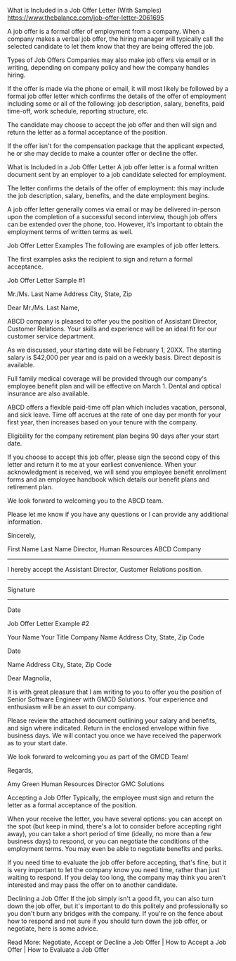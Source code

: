 

What is Included in a Job Offer Letter (With Samples) 
https://www.thebalance.com/job-offer-letter-2061695

A job offer is a formal offer of employment from a company. When a company makes a verbal job offer, the hiring manager will typically call the selected candidate to let them know that they are being offered the job.

Types of Job Offers
Companies may also make job offers via email or in writing, depending on company policy and how the company handles hiring.

If the offer is made via the phone or email, it will most likely be followed by a formal job offer letter which confirms the details of the offer of employment including some or all of the following: job description, salary, benefits, paid time-off, work schedule, reporting structure, etc.


The candidate may choose to accept the job offer and then will sign and return the letter as a formal acceptance of the position.

If the offer isn't for the compensation package that the applicant expected, he or she may decide to make a counter offer or decline the offer.

What is Included in a Job Offer Letter
A job offer letter is a formal written document sent by an employer to a job candidate selected for employment.

The letter confirms the details of the offer of employment: this may include the job description, salary, benefits, and the date employment begins.

A job offer letter generally comes via email or may be delivered in-person upon the completion of a successful second interview, though job offers can be extended over the phone, too. However, it's important to obtain the employment terms of written terms as well.

Job Offer Letter Examples
The following are examples of job offer letters.

The first examples asks the recipient to sign and return a formal acceptance.

Job Offer Letter Sample #1

Mr./Ms. Last Name
Address
City, State, Zip

Dear Mr./Ms. Last Name,

ABCD company is pleased to offer you the position of Assistant Director, Customer Relations. Your skills and experience will be an ideal fit for our customer service department.


As we discussed, your starting date will be February 1, 20XX. The starting salary is $42,000 per year and is paid on a weekly basis. Direct deposit is available.

Full family medical coverage will be provided through our company's employee benefit plan and will be effective on March 1. Dental and optical insurance are also available.

ABCD offers a flexible paid-time off plan which includes vacation, personal, and sick leave. Time off accrues at the rate of one day per month for your first year, then increases based on your tenure with the company.

Eligibility for the company retirement plan begins 90 days after your start date.

If you choose to accept this job offer, please sign the second copy of this letter and return it to me at your earliest convenience. When your acknowledgment is received, we will send you employee benefit enrollment forms and an employee handbook which details our benefit plans and retirement plan.

We look forward to welcoming you to the ABCD team.

Please let me know if you have any questions or I can provide any additional information.

Sincerely,

First Name Last Name
Director, Human Resources
ABCD Company

____________

I hereby accept the Assistant Director, Customer Relations position.


_____________________________
Signature

_____________________________
Date

Job Offer Letter Example #2

Your Name
Your Title
Company Name
Address
City, State, Zip Code

Date

Name
Address
City, State, Zip Code

Dear Magnolia,

It is with great pleasure that I am writing to you to offer you the position of Senior Software Engineer with GMCD Solutions. Your experience and enthusiasm will be an asset to our company.

Please review the attached document outlining your salary and benefits, and sign where indicated. Return in the enclosed envelope within five business days. We will contact you once we have received the paperwork as to your start date.

We look forward to welcoming you as part of the GMCD Team!

Regards,

Amy Green
Human Resources Director
GMC Solutions

Accepting a Job Offer
Typically, the employee must sign and return the letter as a formal acceptance of the position.

When your receive the letter, you have several options: you can accept on the spot (but keep in mind, there's a lot to consider before accepting right away), you can take a short period of time (ideally, no more than a few business days) to respond, or you can negotiate the conditions of the employment terms. You may even be able to negotiate benefits and perks.

If you need time to evaluate the job offer before accepting, that's fine, but it is very important to let the company know you need time, rather than just waiting to respond. If you delay too long, the company may think you aren't interested and may pass the offer on to another candidate. 

Declining a Job Offer
If the job simply isn't a good fit, you can also turn down the job offer, but it's important to do this politely and professionally so you don't burn any bridges with the company. If you're on the fence about how to respond and not sure if you should turn down the job offer, or negotiate, here is some advice.

Read More: Negotiate, Accept or Decline a Job Offer | How to Accept a Job Offer | How to Evaluate a Job Offer